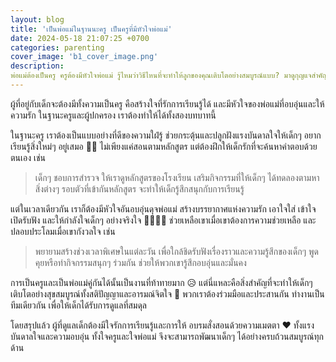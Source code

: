 ```yaml
---
layout: blog
title: 'เป็นพ่อแม่ในฐานนะครู เป็นครูที่มีหัวใจพ่อแม่'
date: 2024-05-18 21:07:25 +0700
categories: parenting
cover_image: 'b1_cover_image.png'
description:
พ่อแม่ต้องเป็นครู ครูต้องมีหัวใจพ่อแม่ รู้ไหมว่าวิธีไหนที่จะทำให้ลูกของคุณเติบโตอย่างสมบูรณ์แบบ? มาดูกุญแจสำคัญของการผสานบทบาทครูและพ่อแม่เข้าด้วยกัน พร้อมวิธีการง่ายๆ ที่ทำได้จริงในชีวิตประจำวัน
---
```


ผู้ที่อยู่กับเด็กจะต้องมีทั้งความเป็นครู คือสร้างใจที่รักการเรียนรู้ได้ และมีหัวใจของพ่อแม่ที่อบอุ่นและให้ความรัก ในฐานะครูและผู้ปกครอง เราต้องทำให้ได้ทั้งสองบทบาทนี้

ในฐานะครู เราต้องเป็นแบบอย่างที่ดีของความใฝ่รู้ ช่วยกระตุ้นและปลูกฝังแรงบันดาลใจให้เด็กๆ อยากเรียนรู้สิ่งใหม่ๆ อยู่เสมอ 👩‍🏫 ไม่เพียงแค่สอนตามหลักสูตร แต่ต้องฝึกให้เด็กรักที่จะค้นหาคำตอบด้วยตนเอง เช่น

> เด็กๆ ชอบการสำรวจ ให้เราดูหลักสูตรของโรงเรียน เสริมกิจกรรมที่ให้เด็กๆ ได้ทดลองตามหา สิ่งต่างๆ รอบตัวที่เข้ากันหลักสูตร จะทำให้เด็กรู้สึกสนุกกับการเรียนรู้

แต่ในเวลาเดียวกัน เราก็ต้องมีหัวใจอันอบอุ่นดุจพ่อแม่ สร้างบรรยากาศแห่งความรัก เอาใจใส่ เข้าใจ เปิดรับฟัง และให้กำลังใจเด็กๆ อย่างจริงใจ 👨‍👩‍👧‍👦 ช่วยเหลือเขาเมื่อเขาต้องการความช่วยเหลือ และปลอบประโลมเมื่อเขากังวลใจ เช่น

> พยายามสร้างช่วงเวลาพิเศษในแต่ละวัน เพื่อใกล้ชิดรับฟังเรื่องราวและความรู้สึกของเด็กๆ พูดคุยหรือทำกิจกรรมสนุกๆ ร่วมกัน ช่วยให้พวกเขารู้สึกอบอุ่นและมั่นคง
 
การเป็นครูและเป็นพ่อแม่คู่กันได้นั้นเป็นงานที่ท้าทายมาก 😥 แต่นี่แหละคือสิ่งสำคัญที่จะทำให้เด็กๆ เติบโตอย่างสุขสมบูรณ์ทั้งสติปัญญาและอารมณ์จิตใจ 💪 พวกเราต้องร่วมมือและประสานกัน ทำงานเป็นทีมเดียวกัน เพื่อให้เด็กได้รับการดูแลที่สมดุล

โดยสรุปแล้ว ผู้ที่ดูแลเด็กต้องมีใจรักการเรียนรู้และการให้ อบรมสั่งสอนด้วยความเมตตา ❤️ ทั้งแรงบันดาลใจและความอบอุ่น ทั้งใจครูและใจพ่อแม่ จึงจะสามารถพัฒนาเด็กๆ ได้อย่างครบถ้วนสมบูรณ์ทุกด้าน
